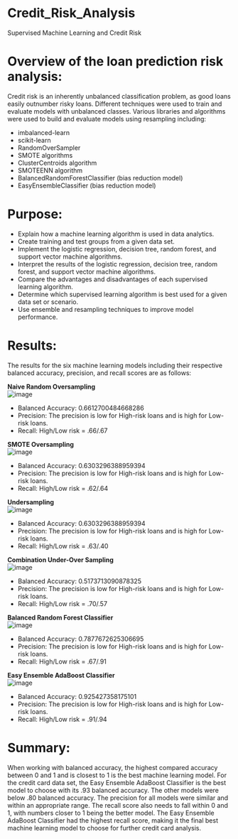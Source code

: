# Credit_Risk_Analysis
Supervised Machine Learning and Credit Risk

# Overview of the loan prediction risk analysis:
Credit risk is an inherently unbalanced classification problem, as good loans easily outnumber risky loans. Different techniques were used to train and evaluate models with unbalanced classes. Various libraries and algorithms were used to build and evaluate models using resampling including:

* imbalanced-learn
* scikit-learn
* RandomOverSampler
* SMOTE algorithms
* ClusterCentroids algorithm
* SMOTEENN algorithm
* BalancedRandomForestClassifier (bias reduction model)
* EasyEnsembleClassifier (bias reduction model)

# Purpose:
* Explain how a machine learning algorithm is used in data analytics.
* Create training and test groups from a given data set.
* Implement the logistic regression, decision tree, random forest, and support vector machine algorithms.
* Interpret the results of the logistic regression, decision tree, random forest, and support vector machine algorithms.
* Compare the advantages and disadvantages of each supervised learning algorithm.
* Determine which supervised learning algorithm is best used for a given data set or scenario.
* Use ensemble and resampling techniques to improve model performance.

# Results:
The results for the six machine learning models including their respective balanced accuracy, precision, and recall scores are as follows:

<b>Naive Random Oversampling</b> </br>
![image](https://user-images.githubusercontent.com/95143562/165646441-db644e8c-6c9d-4fc1-aba8-e2971c0357ff.png)
* Balanced Accuracy: 0.6612700484668286
* Precision: The precision is low for High-risk loans and is high for Low-risk loans.
* Recall: High/Low risk = .66/.67

<b>SMOTE Oversampling</b></br>
![image](https://user-images.githubusercontent.com/95143562/165646520-316406cd-0888-4711-8697-c005b8a7c6d4.png)
* Balanced Accuracy: 0.6303296388959394
* Precision: The precision is low for High-risk loans and is high for Low-risk loans.
* Recall: High/Low risk = .62/.64

<b>Undersampling</b></br>
![image](https://user-images.githubusercontent.com/95143562/165646596-8366d3f9-ea48-4851-9537-7667ee5e0143.png)
* Balanced Accuracy: 0.6303296388959394
* Precision: The precision is low for High-risk loans and is high for Low-risk loans.
* Recall: High/Low risk = .63/.40

<b>Combination Under-Over Sampling</b></br>
![image](https://user-images.githubusercontent.com/95143562/165646695-c3730f82-c00d-47b1-bcbd-0505b7d83dc2.png)
* Balanced Accuracy: 0.5173713090878325
* Precision: The precision is low for High-risk loans and is high for Low-risk loans.
* Recall: High/Low risk = .70/.57

<b>Balanced Random Forest Classifier</b></br>
![image](https://user-images.githubusercontent.com/95143562/165646755-2c867721-bdd0-43ff-89c8-5d4b1dda1c8d.png)
* Balanced Accuracy: 0.7877672625306695
* Precision: The precision is low for High-risk loans and is high for Low-risk loans.
* Recall: High/Low risk = .67/.91

<b>Easy Ensemble AdaBoost Classifier</b></br>
![image](https://user-images.githubusercontent.com/95143562/165646840-aad14a35-60be-4150-a7e0-1a96b6934e17.png)
* Balanced Accuracy: 0.925427358175101
* Precision: The precision is low for High-risk loans and is high for Low-risk loans.
* Recall: High/Low risk = .91/.94

# Summary:
When working with balanced accuracy, the highest compared accuracy between 0 and 1 and is closest to 1 is the best machine learning model. For the credit card data set, the Easy Ensemble AdaBoost Classifier is the best model to choose with its .93 balanced accuracy. The other models were below .80 balanced accuracy. The precision for all models were similar and within an appropriate range. The recall score also needs to fall within 0 and 1, with numbers closer to 1 being the better model. The Easy Ensemble AdaBoost Classifier had the highest recall score, making it the final best machine learning model to choose for further credit card analysis.
